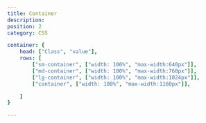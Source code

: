```yaml
---
title: Container
description:
position: 2
category: CSS

container: {
	head: ["Class", "value"],
	rows: [
		["sm-container", ["width: 100%", "max-width:640px"]],
		["md-container", ["width: 100%", "max-width:768px"]],
		["lg-container", ["width: 100%", "max-width:1024px"]],
		["container", ["width: 100%", "max-width:1160px"]],

	]
}

---
```


<c-table pn="container"></c-table>
